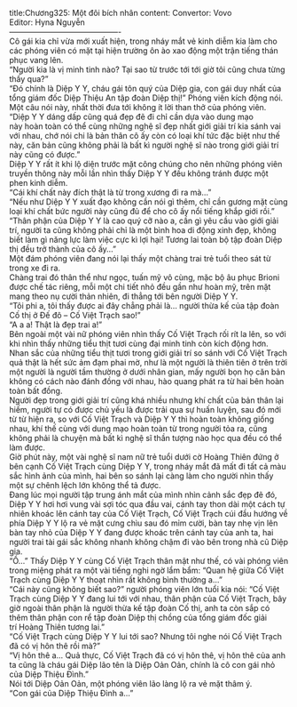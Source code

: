 title:Chương325: Một đôi bích nhân
content:
Convertor: Vovo<br>Editor: Hyna Nguyễn<br>——————————————-<br>Cô gái kia chỉ vừa mới xuất hiện, trong nháy mắt vẻ kinh diễm kia làm cho các phóng viên có mặt tại hiện trường ôn ào xao động một trận tiếng thán phục vang lên.<br>“Người kia là vị minh tinh nào? Tại sao từ trước tới tới giờ tôi cũng chưa từng thấy qua?”<br>“Đó chính là Diệp Y Y, cháu gái tôn quý của Diệp gia, con gái duy nhất của tổng giám đốc Diệp Thiệu An tập đoàn Diệp thị!” Phóng viên kích động nói.<br>Một câu nói này, nhất thời đưa tới không ít lời than thở của phóng viên.<br>“Diệp Y Y dáng dấp cũng quá đẹp đẽ đi chỉ cần dựa vào dung mạo này hoàn toàn có thể cùng những nghệ sĩ đẹp nhất giới giải trí kia sánh vai với nhau, chớ nói chi là bản thân cô ấy còn có loại khí tức đặc biệt như thế này, căn bản cũng không phải là bất kì người nghệ sĩ nào trong giới giải trí này cũng có được.”<br>Diệp Y Y rất ít khi lộ diện trước mặt công chúng cho nên những phóng viên truyền thông này mỗi lần nhìn thấy Diệp Y Y đều không tránh được một phen kinh diễm.<br>“Cái khí chất này đích thật là từ trong xương đi ra mà…”<br>“Nếu như Diệp Y Y xuất đạo không cần nói gì thêm, chỉ cần gương mặt cùng loại khí chất bức người này cũng đủ để cho cô ấy nổi tiếng khắp giới rồi.”<br>“Thân phận của Diệp Y Y là cao quý cỡ nào a, cần gì yêu cầu vào giới giải trí, người ta cũng không phải chỉ là một bình hoa di động xinh đẹp, không biết làm gì năng lực làm việc cực kì lợi hại! Tương lai toàn bộ tập đoàn Diệp thị đều trở thành của cô ấy…”<br>Một đám phóng viên đang nói lại thấy một chàng trai trẻ tuổi theo sát từ trong xe đi ra.<br>Chàng trai đó thân thể như ngọc, tuấn mỹ vô cùng, mặc bộ âu phục Brioni được chế tác riêng, mỗi một chi tiết nhỏ đều gần như hoàn mỹ, trên mặt mang theo nụ cười thản nhiên, đi thẳng tới bên người Diệp Y Y.<br>“Tôi phi a, tôi thấy được ai đây chẳng phải là… người thừa kế của tập đoàn Cố thị ở Đế đô – Cố Việt Trạch sao!”<br>“A a a! Thật là đẹp trai a!”<br>Bên ngoài một vài nữ phóng viên nhìn thấy Cố Việt Trạch rối rít la lên, so với khi nhìn thấy những tiểu thịt tươi cùng đại minh tinh còn kích động hơn.<br>Nhan sắc của những tiểu thịt tươi trong giới giải trí so sánh với Cố Việt Trạch quả thật là hết sức ảm đạm phai mờ, như là một người là thiên tiên ở trên trời một người là người tầm thường ở dưới nhân gian, mấy người bọn họ căn bản không có cách nào đánh đồng với nhau, hào quang phát ra từ hai bên hoàn toàn bất đồng.<br>Người đẹp trong giới giải trí cũng khá nhiều nhưng khí chất của bản thân lại hiếm, người tự có được chủ yếu là được trải qua sự huấn luyện, sau đó mới từ từ hiện ra, so với Cố Việt Trạch và Diệp Y Y thì hoàn toàn không giống nhau, khí thế cùng với dung mạo hoàn toàn từ trong người tỏa ra, cũng không phải là chuyện mà bất kì nghệ sĩ thần tượng nào học qua đều có thể làm được.<br>Giờ phút này, một vài nghệ sĩ nam nữ trẻ tuổi dưới cờ Hoàng Thiên đứng ở bên cạnh Cố Việt Trạch cùng Diệp Y Y, trong nháy mắt đã mất đi tất cả màu sắc hình ảnh của mình, hai bên so sánh lại càng làm cho người nhìn thấy một sự chênh lệch lớn không thể tả được.<br>Đang lúc mọi người tập trung ánh mắt của mình nhìn cảnh sắc đẹp đẽ đó, Diệp Y Y hơi hơi vung vài sợi tóc qua đầu vai, cánh tay thon dài một cách tự nhiên khoác lên cánh tay của Cố Việt Trạch, Cố Việt Trạch cúi đầu hướng về phía Diệp Y Y lộ ra vẻ mặt cưng chìu sau đó mỉm cười, bàn tay nhẹ vịn lên bàn tay nhỏ của Diệp Y Y đang được khoác trên cánh tay của anh ta, hai người trai tài gái sắc không nhanh không chậm đi vào bên trong nhà cũ Diệp gia.<br>“Ồ…” Thấy Diệp Y Y cùng Cố Việt Trạch thân mật như thế, có vài phóng viên trong miệng phát ra một vài tiếng nghi ngờ lẩm bẩm: “Quan hệ giữa Cố Việt Trạch cùng Diệp Y Y thoạt nhìn rất không bình thường a…”<br>“Cái này cũng không biết sao?” người phóng viên lớn tuổi kia nói: “Cố Việt Trạch cùng Diệp Y Y đang lui tới với nhau, thân phận của Cố Việt Trạch, bây giờ ngoài thân phận là người thừa kế tập đoàn Cố thị, anh ta còn sắp có thêm thân phận con rể tập đoàn Diệp thị chồng của tổng giám đốc giải trí Hoàng Thiên tương lai.”<br>“Cố Việt Trạch cùng Diệp Y Y lui tới sao? Nhưng tôi nghe nói Cố Việt Trạch đã có vị hôn thê rồi mà?”<br>“Vị hôn thê a… Quả thực, Cố Việt Trạch đã có vị hôn thê, vị hôn thê của anh ta cũng là cháu gái Diệp lão tên là Diệp Oản Oản, chính là cô con gái nhỏ của Diệp Thiệu Đình.”<br>Nói tới Diệp Oản Oản, một phóng viên lão làng lộ ra vẻ mặt thâm ý.<br>“Con gái của Diệp Thiệu Đình a…”